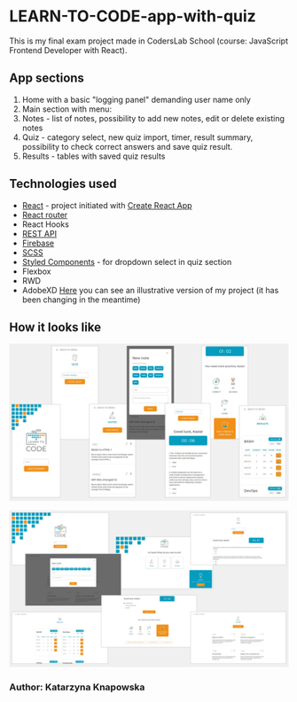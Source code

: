 # LEARN-TO-CODE-app-with-quiz

This is my final exam project made in CodersLab School (course: JavaScript Frontend Developer with React).

## App sections

1. Home with a basic "logging panel" demanding user name only
2. Main section with menu:
3. Notes - list of notes, possibility to add new notes, edit or delete existing notes
4. Quiz - category select, new quiz import, timer, result summary, possibility to check correct answers and save quiz result.
5. Results - tables with saved quiz results

## Technologies used

* [React](https://reactjs.org/) - project initiated with [Create React App](https://github.com/facebook/create-react-app)
* [React router](https://reactrouter.com/docs/en/v6)
* React Hooks
* [REST API](https://quizapi.io/)
* [Firebase](https://firebase.google.com/)
* [SCSS](https://sass-lang.com/documentation)
* [Styled Components](https://styled-components.com/) - for dropdown select in quiz section
* Flexbox
* RWD
* AdobeXD [Here](https://xd.adobe.com/view/aef40d2b-9a08-41b3-8622-740ae76be35f-fba7/grid) you can see an 
illustrative version of my project (it has been changing in the meantime)

## How it looks like

![Mobile screenshots](./Mobile.jpg)

![Desktop screenshots](./Desktop.jpg)

### Author: Katarzyna Knapowska